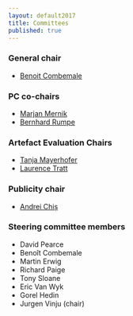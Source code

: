 ```yaml
---
layout: default2017
title: Committees
published: true
---
```


### General chair

* [Benoit Combemale](http://people.irisa.fr/Benoit.Combemale/)

### PC co-chairs

* [Marjan Mernik](http://lpm.feri.um.si/en/members/mernik/)
* [Bernhard Rumpe](http://www.se-rwth.de/~rumpe/)

### Artefact Evaluation Chairs

* [Tanja Mayerhofer](http://www.big.tuwien.ac.at/staff/tmayerhofer)
* [Laurence Tratt](http://tratt.net/laurie/)

### Publicity chair

* [Andrei Chiș](http://www.andreichis.com)


### Steering committee members

* David Pearce
* Benoît Combemale
* Martin Erwig 
* Richard Paige
* Tony Sloane 
* Eric Van Wyk
* Gorel Hedin
* Jurgen Vinju (chair)